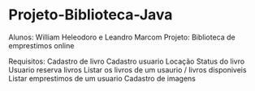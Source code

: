 # Projeto-Biblioteca-Java

Alunos: William Heleodoro e Leandro Marcom
Projeto: Biblioteca de emprestimos online

Requisitos:
Cadastro de livro
Cadastro usuario
Locação
Status do livro
Usuario reserva livros 
Listar os livros de um usaurio / livros disponiveis
Listar emprestimos de um usuario
Cadastro de imagens 
